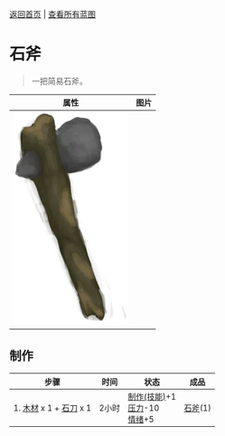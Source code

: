 [返回首页](index.md)   |  [查看所有蓝图](blueprint.md)
# 石斧  
> 一把简易石斧。  
  
  属性  |   图片   
 ----  |  ----:   
   |  ![](Sprite/StoneAxe.png)   
  
## 制作  
步骤  |  时间  |  状态  |  成品  
----  |  ----  |  ----  |  ----  
1. [木材](Wood.md) x 1 + [石刀](StoneSharpened.md) x 1  |  2小时  |  [制作(技能)](Skill_Crafting.md)+1<br>[压力](Stress.md)-10<br>[情绪](Morale.md)+5  |  [石斧](StoneAxe.md)(1)  
